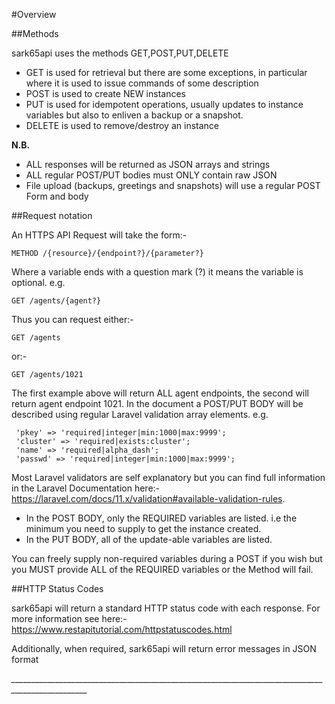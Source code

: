 #Overview

##Methods

sark65api uses the methods GET,POST,PUT,DELETE

* GET is used for retrieval but there are some exceptions, in particular where it is used to issue commands of some description
* POST is used to create NEW instances 
* PUT is used for idempotent operations, usually updates to instance variables but also to enliven a backup or a snapshot. 
* DELETE is used to remove/destroy an instance

**N.B.**

* ALL responses will be returned as JSON arrays and strings
* ALL regular POST/PUT bodies must ONLY contain raw JSON
* File upload (backups, greetings and snapshots) will use a regular POST Form and body

##Request notation

An HTTPS API Request will take the form:-

    METHOD /{resource}/{endpoint?}/{parameter?}

Where a variable ends with a question mark (?) it means the variable is optional.   e.g.

    GET /agents/{agent?}

Thus you can request either:-

    GET /agents

or:-

    GET /agents/1021

The first example above will return ALL agent endpoints, the second will return agent endpoint 1021. In the document a POST/PUT BODY will be described using regular Laravel validation array elements.   e.g. 
```
 'pkey' => 'required|integer|min:1000|max:9999';
 'cluster' => 'required|exists:cluster';
 'name' => 'required|alpha_dash';
 'passwd' => 'required|integer|min:1000|max:9999';
```

Most Laravel validators are self explanatory but you can find full information in the Laravel Documentation here:-  https://laravel.com/docs/11.x/validation#available-validation-rules.

* In the POST BODY, only the REQUIRED variables are listed.   i.e the minimum you need to supply to get the instance created.<br/>   
* In the PUT BODY, all of the update-able variables are listed.

You can freely supply non-required variables during a POST if you wish but you MUST provide ALL of the REQUIRED variables or the Method will fail.

##HTTP Status Codes

sark65api will return a standard HTTP status code with each response.  For more information see here:-  https://www.restapitutorial.com/httpstatuscodes.html<br/>

Additionally, when required, sark65api will return error messages in JSON format

*_________________________________________________________________________________________________*